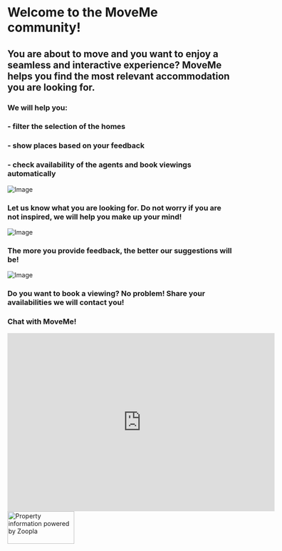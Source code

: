 # Welcome to the MoveMe community!


## You are about to move and you want to enjoy a seamless and interactive experience? MoveMe helps you find the most relevant accommodation you are looking for. 

### We will help you:

### -	filter the selection of the homes
### -	show places based on your feedback
### -	check availability of the agents and book viewings automatically
 

![Image](http://image.noelshack.com/fichiers/2018/37/5/1536940156-picture1-1.jpg) 

### Let us know what you are looking for. Do not worry if you are not inspired, we will help you make up your mind! 

![Image](http://image.noelshack.com/fichiers/2018/37/5/1536939780-picture3.jpg)</p>

### The more you provide feedback, the better our suggestions will be!</p>

![Image](http://image.noelshack.com/fichiers/2018/37/5/1536939780-picture2.jpg) 

### Do you want to book a viewing?  No problem! Share your availabilities we will contact you!

### Chat with MoveMe!

<!-- Start of BotEngine (www.botengine.ai) code -->
<script type="text/javascript">
    window.__be = window.__be || {};
    window.__be.id = "5b9c0296ec4c0f00076a0e62";
    (function() {
        var be = document.createElement('script'); be.type = 'text/javascript'; be.async = true;
        be.src = ('https:' == document.location.protocol ? 'https://' : 'http://') + 'cdn.botengine.ai/widget/plugin.js';
        var s = document.getElementsByTagName('script')[0]; s.parentNode.insertBefore(be, s);
    })();
</script>
<!-- End of BotEngine code -->


<iframe src="https://calendar.google.com/calendar/embed?title=My%20viewing%20calendar&amp;height=600&amp;wkst=1&amp;bgcolor=%2300cccc&amp;src=nn.buisson%40gmail.com&amp;color=%231B887A&amp;ctz=Europe%2FLondon" style="border-width:0" width="600" height="400" frameborder="0" scrolling="no"></iframe>


<img src="https://www.zoopla.co.uk/static/images/mashery/powered-by-zoopla-150x73.png" width="150" height="73" title="Property information powered by Zoopla" alt="Property information powered by Zoopla" border="0"> 

